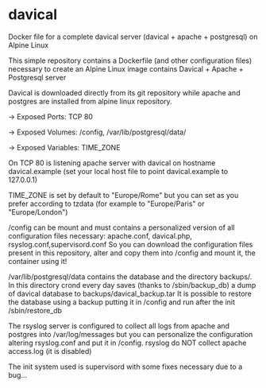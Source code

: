 # davical
Docker file for a complete davical server (davical + apache + postgresql) on Alpine Linux

This simple repository contains a Dockerfile (and other configuration files) necessary to create an Alpine Linux image contains Davical + Apache + Postgresql server

Davical is downloaded directly from its git repository while apache and postgres are installed from alpine linux repository.


-> Exposed Ports: TCP 80

-> Exposed Volumes: /config, /var/lib/postgresql/data/

-> Exposed Variables: TIME_ZONE


On TCP 80 is listening apache server with davical on hostname davical.example (set your local host file to point davical.example to 127.0.0.1)

TIME_ZONE is set by default to "Europe/Rome" but you can set as you prefer according to tzdata (for example to "Europe/Paris" or "Europe/London")

/config can be mount and must contains a personalized version of all configuration files necessary:
apache.conf, davical.php, rsyslog.conf,supervisord.conf
So you can download the configuration files present in this repository, alter and copy them into /config
and mount it, the container using it!

/var/lib/postgresql/data contains the database and the directory backups/. In this directory crond every day saves (thanks to /sbin/backup_db) a dump of davical database to backups/davical_backup.tar
It is possible to restore the database using a backup putting it in /config and run after the init /sbin/restore_db

The rsyslog server is configured to collect all logs from apache and postgres into /var/log/messages but you can personalize the configuration
altering rsyslog.conf and put it in /config. rsyslog do NOT collect apache access.log (it is disabled)

The init system used is supervisord with some fixes necessary due to a bug...
